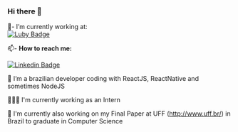 ### Hi there 👋

💼- I’m currently working at:
<br/>
[![Luby Badge](https://www.luby.com.br/wp-content/uploads/2020/05/Logo-01-160x52.png)](https://www.luby.com.br/)
<br/>

📫- <b>How to reach me:</b> <br/>

[![Linkedin Badge](https://img.shields.io/badge/%20-LinkedIn-blue?style=for-the-badge&logo=linkedin)](https://www.linkedin.com/in/helio-almeida-b832a3160/)

🌱 I’m a brazilian developer coding with ReactJS, ReactNative and sometimes NodeJS

👨🏻‍💻 I'm currently working as an Intern

📓  I'm currently also working on my Final Paper at UFF (http://www.uff.br/) in Brazil to graduate in Computer Science

<!--- 
 👯 I’m looking to collaborate on ...
 🤔 I’m looking for help with ...
 💬 Ask me about ...
- 😄 Pronouns: ...
- ⚡ Fun fact: ...-->

<!--[![LelioH's github stats](https://github-readme-stats.vercel.app/api?username=lelioh&show_icons=true&theme=radical)](https://github.com/anuraghazra/github-readme-stats)-->

<!--[![Top Langs](https://github-readme-stats.vercel.app/api/top-langs/?username=lelioh&layout=compact&theme=tokyonight)](https://github.com/anuraghazra/github-readme-stats)-->
